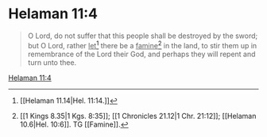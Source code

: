 # Helaman 11:4

> O Lord, do not suffer that this people shall be destroyed by the sword; but O Lord, rather <u>let</u>[^a] there be a <u>famine</u>[^b] in the land, to stir them up in remembrance of the Lord their God, and perhaps they will repent and turn unto thee.

[Helaman 11:4](https://www.churchofjesuschrist.org/study/scriptures/bofm/hel/11?lang=eng&id=p4#p4)


[^a]: [[Helaman 11.14|Hel. 11:14.]]
[^b]: [[1 Kings 8.35|1 Kgs. 8:35]]; [[1 Chronicles 21.12|1 Chr. 21:12]]; [[Helaman 10.6|Hel. 10:6]]. TG [[Famine]].
